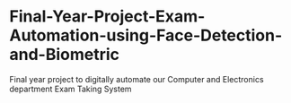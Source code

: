 # Final-Year-Project-Exam-Automation-using-Face-Detection-and-Biometric
Final year project to digitally automate our Computer and Electronics department Exam Taking System
